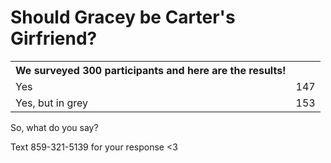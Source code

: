 <html>
  <h1>Should Gracey be Carter's Girfriend?</h1>
   <table>
  <th>We surveyed 300 participants and here are the results!</th>
   <tr>
      <td>Yes</td>
      <td>147</td> </tr>
     <tr>
       <td>Yes, but in grey</td>
       <td>153</td> </tr>
  </table>
  <p>So, what do you say?</p>
  <p>Text 859-321-5139 for your response <3</p>
